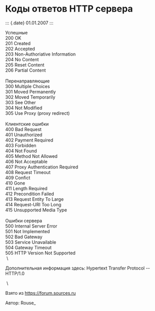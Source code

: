 Коды ответов HTTP сервера
=========================

::: {.date}
01.01.2007
:::

Успешные\
200 OK\
201 Created\
202 Accepted\
203 Non-Authoriative Information\
204 No Content\
205 Reset Content\
206 Partial Content\
 \
Перенаправляющие\
300 Multiple Choices\
301 Moved Permanently\
302 Moved Temporarily\
303 See Other\
304 Not Modified\
305 Use Proxy (proxy redirect)\
 \
Клиентские ошибки\
400 Bad Request\
401 Unauthorized\
402 Payment Required\
403 Forbidden\
404 Not Found\
405 Method Not Allowed\
406 Not Acceptable\
407 Proxy Authentication Required\
408 Request Timeout\
409 Confict\
410 Gone\
411 Length Required\
412 Precondition Failed\
413 Request Entity To Large\
414 Request-URI Too Long\
415 Unsupported Media Type\
 \
Ошибки сервера\
500 Internal Server Error\
501 Not Implemented\
502 Bad Gateway\
503 Service Unavailable\
504 Gateway Timeout\
505 HTTP Version Not Supported\
 \

Дополнительная информация здесь: Hypertext Transfer Protocol \--
HTTP/1.0

 \

Взято из <https://forum.sources.ru>

Автор: Rouse\_
